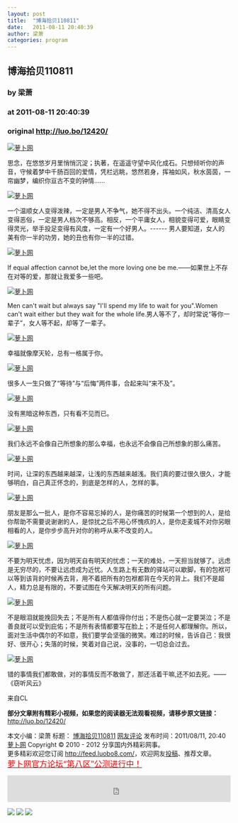 ```yaml
---
layout: post
title:  "博海拾贝110811"
date:   2011-08-11 20:40:39
author: 梁萧
categories: program
---
```


## 博海拾贝110811
### by 梁萧
### at 2011-08-11 20:40:39
### original <http://luo.bo/12420/>

<p><a title="萝卜网" href="http://dulei.si/files/2011/08/10/db0fe1c6604a6478143b973d0c2749b2.jpg"><img title="萝卜网" src="http://dulei.si/files/2011/08/10/db0fe1c6604a6478143b973d0c2749b2.jpg" border="0" alt="萝卜网"></a></p><p>思念，在悠悠岁月里悄悄沉淀；执著，在遥遥守望中风化成石。只想倾听你的声音，守候着梦中千肠百回的爱情，凭栏远眺，悠然若身，挥袖如风，秋水茵茵，一帘幽梦，编织你亘古不变的钟情……<span></span></p><p><a title="萝卜网" href="http://dulei.si/files/2011/08/10/810cecd3227a514cc646fed47c252b66.jpg"><img title="萝卜网" src="http://dulei.si/files/2011/08/10/810cecd3227a514cc646fed47c252b66.jpg" border="0" alt="萝卜网"></a></p><p>一个温顺女人变得泼辣，一定是男人不争气，她不得不出头。一个纯洁、清高女人变得恶俗，一定是男人档次不够高。相反，一个平庸女人，相貌变得可爱，眼睛变得灵光，举手投足变得有风度，一定有一个好男人。------ 男人要知道，女人的美有你一半的功劳，她的丑也有你一半的过错。</p><p><a title="萝卜网" href="http://dulei.si/files/2011/08/10/5fbf51dee9728656623f89697e2bbb56.jpg"><img title="萝卜网" src="http://dulei.si/files/2011/08/10/5fbf51dee9728656623f89697e2bbb56.jpg" border="0" alt="萝卜网"></a></p><p>If equal affection cannot be,let the more loving one be me.——如果世上不存在对等的爱，那就让我爱多一些吧。</p><p><a title="萝卜网" href="http://dulei.si/files/2011/08/10/81448dd7818cb5c5820fa3e5d60bcdd6.jpg"><img title="萝卜网" src="http://dulei.si/files/2011/08/10/81448dd7818cb5c5820fa3e5d60bcdd6.jpg" border="0" alt="萝卜网"></a></p><p>Men can't wait but always say "I'll spend my life to wait for you".Women can't wait either but they wait for the whole life.男人等不了，却时常说“等你一辈子”，女人等不起，却等了一辈子。</p><p><a title="萝卜网" href="http://dulei.si/files/2011/08/10/92846f046166afd3d5f82f5ba8a13769.jpg"><img title="萝卜网" src="http://dulei.si/files/2011/08/10/92846f046166afd3d5f82f5ba8a13769.jpg" border="0" alt="萝卜网"></a></p><p>幸福就像摩天轮，总有一格属于你。</p><p><a title="萝卜网" href="http://dulei.si/files/2011/08/10/dabc3fced9681989df7a3ed783ce68f8.jpg"><img title="萝卜网" src="http://dulei.si/files/2011/08/10/dabc3fced9681989df7a3ed783ce68f8.jpg" border="0" alt="萝卜网"></a></p><p>很多人一生只做了“等待”与“后悔”两件事，合起来叫“来不及”。</p><p><a title="萝卜网" href="http://dulei.si/files/2011/08/10/6c9c9d8934f9d40ec9ed85afc77d60cc.jpg"><img title="萝卜网" src="http://dulei.si/files/2011/08/10/6c9c9d8934f9d40ec9ed85afc77d60cc.jpg" border="0" alt="萝卜网"></a></p><p>没有黑暗这种东西，只有看不见而已。</p><p><a title="萝卜网" href="http://dulei.si/files/2011/08/10/e3569b07c1020466cafced06f82ca515.jpg"><img title="萝卜网" src="http://dulei.si/files/2011/08/10/e3569b07c1020466cafced06f82ca515.jpg" border="0" alt="萝卜网"></a></p><p>我们永远不会像自己所想象的那么幸福，也永远不会像自己所想象的那么痛苦。</p><p><a title="萝卜网" href="http://dulei.si/files/2011/08/10/3fa4d6c50320db7d958e453d1b256f6a.jpg"><img title="萝卜网" src="http://dulei.si/files/2011/08/10/3fa4d6c50320db7d958e453d1b256f6a.jpg" border="0" alt="萝卜网"></a></p><p>时间，让深的东西越来越深，让浅的东西越来越浅。我们真的要过很久很久，才能够明白，自己真正怀念的，到底是怎样的人，怎样的事。</p><p><a title="萝卜网" href="http://dulei.si/files/2011/08/10/18d02b3623b7edd67cf37638150557c6.jpg"><img title="萝卜网" src="http://dulei.si/files/2011/08/10/18d02b3623b7edd67cf37638150557c6.jpg" border="0" alt="萝卜网"></a></p><p>朋友是那么一批人，是你不容易忘掉的人，是你痛苦的时候第一个想到的人，是给你帮助不需要说谢谢的人，是惊扰之后不用心怀愧疚的人，是你走麦城不对你另眼相看的人，是你步步高升对你的称呼从来不改变的人。</p><p><a title="萝卜网" href="http://dulei.si/files/2011/08/10/f51af2507a772d1b0dc05a541382691e.jpg"><img title="萝卜网" src="http://dulei.si/files/2011/08/10/f51af2507a772d1b0dc05a541382691e.jpg" border="0" alt="萝卜网"></a></p><p>不要为明天忧虑，因为明天自有明天的忧虑；一天的难处，一天担当就够了。远虑是无穷尽的，不要让远虑成为近忧。人生路上有无数的驿站可以歇脚，有的包袱可以等到该背的时候再去背，用不着把所有的包袱都背在今天的背上。我们不是超人，精力总是有限的，不要试图在今天解决明天的所有问题。</p><p><a title="萝卜网" href="http://dulei.si/files/2011/08/10/f24c684ea64e9988b503c09e513518d8.jpg"><img title="萝卜网" src="http://dulei.si/files/2011/08/10/f24c684ea64e9988b503c09e513518d8.jpg" border="0" alt="萝卜网"></a></p><p>不是眼泪就能挽回失去；不是所有人都值得你付出；不是伤心就一定要哭泣；不是善良就可以受到庇佑；不是所有表情都要写在脸上；不是任何人都理解你。所以，面对生活中偶尔的不如意，我们要学会坚强的微笑。难过的时候，告诉自己：我很好、很开心；失落的时候，笑着对自己说，没事的，一切总会过去。</p><p><a title="萝卜网" href="http://dulei.si/files/2011/08/10/6a7a50aec9f8cbb0e24fb5f0fa6e1531.jpg"><img title="萝卜网" src="http://dulei.si/files/2011/08/10/6a7a50aec9f8cbb0e24fb5f0fa6e1531.jpg" border="0" alt="萝卜网"></a></p><p>错的事情我们都敢做，对的事情反而不敢做了，那还活着干嘛,还不如去死。——《窃听风云》</p><p>来自CL</p><p><strong>部分文章附有精彩小视频，如果您的阅读器无法观看视频，请移步原文链接：</strong> <a href="http://luo.bo/12420/" title="博海拾贝110811">http://luo.bo/12420/</a></p> 本文小编：梁萧 标题： <a href="http://luo.bo/12420/" title="博海拾贝110811">博海拾贝110811</a> <a href="http://luo.bo/12420/#comments" title="to the comments">网友评论</a> 发布时间：2011/08/11, 20:40 <br> <a href="http://luo.bo/" title="萝卜网 - 人人都是艺术家">萝卜网</a> Copyright ©   2010 - 2012 分享国内外精彩网事。<br> 更多精彩欢迎您订阅 <a href="http://feed.luobo8.com/">http://feed.luobo8.com/</a>，欢迎网友<a href="http://luo.bo/delivery/">投稿</a>、推荐文章。<br> <a href="http://luo.bo/8888/"><font color="red" size="4">萝卜网官方论坛“第八区”公测进行中！</font></a><br> <p><iframe src="http://feedads.g.doubleclick.net/~ah/f/7sv1ooo89v8jfelhdjk8plpa64/468/60#http%3A%2F%2Fluo.bo%2F12420%2F" width="100%" height="60" frameborder="0" scrolling="no" marginwidth="0" marginheight="0"></iframe></p><div>
<a href="http://feeds.feedburner.com/~ff/tamd?a=pcqPMgoEBRs:g5sExDN9JTo:yIl2AUoC8zA"><img src="http://feeds.feedburner.com/~ff/tamd?d=yIl2AUoC8zA" border="0"></a> <a href="http://feeds.feedburner.com/~ff/tamd?a=pcqPMgoEBRs:g5sExDN9JTo:qj6IDK7rITs"><img src="http://feeds.feedburner.com/~ff/tamd?d=qj6IDK7rITs" border="0"></a> <a href="http://feeds.feedburner.com/~ff/tamd?a=pcqPMgoEBRs:g5sExDN9JTo:-BTjWOF_DHI"><img src="http://feeds.feedburner.com/~ff/tamd?i=pcqPMgoEBRs:g5sExDN9JTo:-BTjWOF_DHI" border="0"></a>
</div>